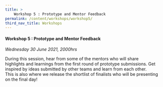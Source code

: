 ```yaml
---
title: >
    Workshop 5 : Prototype and Mentor Feedback
permalink: /content/workshops/workshop5/
third_nav_title: Workshops
---
```


#### Workshop 5 : Prototype and Mentor Feedback
*Wednesday 30 June 2021, 2000hrs*

During this session, hear from some of the mentors who will share highlights and learnings from the first round of prototype submissions. Get inspired by ideas submitted by other teams and learn from each other.<br>
This is also where we release the shortlist of finalists who will be presenting on the final day! 
